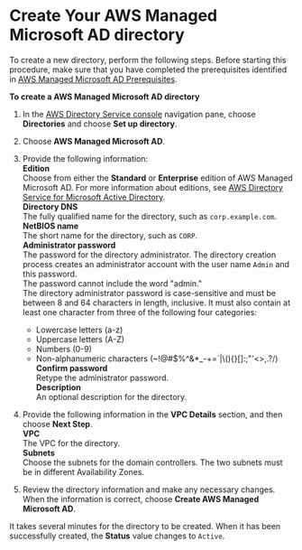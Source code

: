 # Create Your AWS Managed Microsoft AD directory<a name="ms_ad_getting_started_create_directory"></a>

To create a new directory, perform the following steps\. Before starting this procedure, make sure that you have completed the prerequisites identified in [AWS Managed Microsoft AD Prerequisites](ms_ad_getting_started_prereqs.md)\. 

**To create a AWS Managed Microsoft AD directory**

1. In the [AWS Directory Service console](https://console.aws.amazon.com/directoryservice/) navigation pane, choose **Directories** and choose **Set up directory**\.

1. Choose **AWS Managed Microsoft AD**\.

1. Provide the following information:  
**Edition**  
Choose from either the **Standard** or **Enterprise** edition of AWS Managed Microsoft AD\. For more information about editions, see [AWS Directory Service for Microsoft Active Directory](what_is.md#microsoftad)\.   
**Directory DNS**  
The fully qualified name for the directory, such as `corp.example.com`\.  
**NetBIOS name**  
The short name for the directory, such as `CORP`\.  
**Administrator password**  
The password for the directory administrator\. The directory creation process creates an administrator account with the user name `Admin` and this password\.  
The password cannot include the word "admin\."   
The directory administrator password is case\-sensitive and must be between 8 and 64 characters in length, inclusive\. It must also contain at least one character from three of the following four categories:  
   + Lowercase letters \(a\-z\)
   + Uppercase letters \(A\-Z\)
   + Numbers \(0\-9\)
   + Non\-alphanumeric characters \(\~\!@\#$%^&\*\_\-\+=`\|\\\(\)\{\}\[\]:;"'<>,\.?/\)  
**Confirm password**  
Retype the administrator password\.  
**Description**  
An optional description for the directory\.

1. Provide the following information in the **VPC Details** section, and then choose **Next Step**\.  
**VPC**  
The VPC for the directory\.  
**Subnets**  
Choose the subnets for the domain controllers\. The two subnets must be in different Availability Zones\. 

1. Review the directory information and make any necessary changes\. When the information is correct, choose **Create AWS Managed Microsoft AD**\.

It takes several minutes for the directory to be created\. When it has been successfully created, the **Status** value changes to `Active`\. 